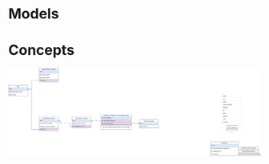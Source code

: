 # Models 

# Concepts

![DB Internals](https://raw.githubusercontent.com/hophiphip/bruh/master/docks/models.png)
